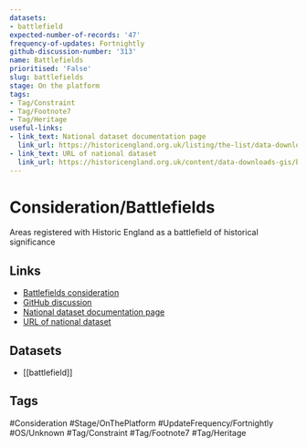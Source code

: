 ```yaml
---
datasets:
- battlefield
expected-number-of-records: '47'
frequency-of-updates: Fortnightly
github-discussion-number: '313'
name: Battlefields
prioritised: 'False'
slug: battlefields
stage: On the platform
tags:
- Tag/Constraint
- Tag/Footnote7
- Tag/Heritage
useful-links:
- link_text: National dataset documentation page
  link_url: https://historicengland.org.uk/listing/the-list/data-downloads
- link_text: URL of national dataset
  link_url: https://historicengland.org.uk/content/data-downloads-gis/battlefields/
---
```


# Consideration/Battlefields

Areas registered with Historic England as a battlefield of historical significance

## Links

* [Battlefields consideration](https://design.planning.data.gov.uk/planning-consideration/battlefields)
* [GitHub discussion](https://github.com/digital-land/data-standards-backlog/discussions/313)
* [National dataset documentation page](https://historicengland.org.uk/listing/the-list/data-downloads)
* [URL of national dataset](https://historicengland.org.uk/content/data-downloads-gis/battlefields/)

## Datasets

* [[battlefield]]

## Tags

#Consideration #Stage/OnThePlatform #UpdateFrequency/Fortnightly #OS/Unknown #Tag/Constraint #Tag/Footnote7 #Tag/Heritage